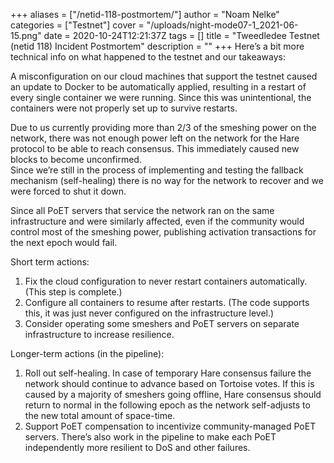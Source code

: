 +++
aliases = ["/netid-118-postmortem/"]
author = "Noam Nelke"
categories = ["Testnet"]
cover = "/uploads/night-mode07-1_2021-06-15.png"
date = 2020-10-24T12:21:37Z
tags = []
title = "Tweedledee Testnet (netid 118) Incident Postmortem"
description = ""
+++
Here’s a bit more technical info on what happened to the testnet and our takeaways:

A misconfiguration on our cloud machines that support the testnet caused an update to Docker to be automatically applied, resulting in a restart of every single container we were running. Since this was unintentional, the containers were not properly set up to survive restarts.

Due to us currently providing more than 2/3 of the smeshing power on the network, there was not enough power left on the network for the Hare protocol to be able to reach consensus. This immediately caused new blocks to become unconfirmed.  
Since we’re still in the process of implementing and testing the fallback mechanism (self-healing) there is no way for the network to recover and we were forced to shut it down.

Since all PoET servers that service the network ran on the same infrastructure and were similarly affected, even if the community would control most of the smeshing power, publishing activation transactions for the next epoch would fail.

Short term actions:

1. Fix the cloud configuration to never restart containers automatically. (This step is complete.)
2. Configure all containers to resume after restarts. (The code supports this, it was just never configured on the infrastructure level.)
3. Consider operating some smeshers and PoET servers on separate infrastructure to increase resilience.

Longer-term actions (in the pipeline):

1. Roll out self-healing. In case of temporary Hare consensus failure the network should continue to advance based on Tortoise votes. If this is caused by a majority of smeshers going offline, Hare consensus should return to normal in the following epoch as the network self-adjusts to the new total amount of space-time.
2. Support PoET compensation to incentivize community-managed PoET servers. There’s also work in the pipeline to make each PoET independently more resilient to DoS and other failures.